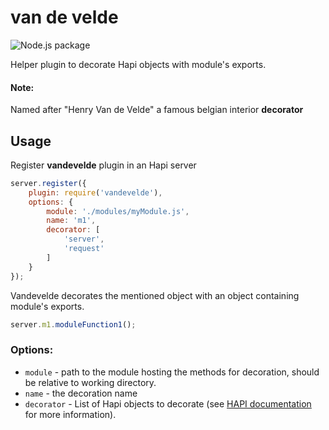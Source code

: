 # van de velde
![Node.js package](https://github.com/gdelpu/vandevelde/workflows/Node.js%20package/badge.svg)

Helper plugin to decorate Hapi objects with module's exports.

#### Note:
Named after "Henry Van de Velde" a famous belgian interior **decorator**  

## Usage

Register **vandevelde** plugin in an Hapi server

```javascript
server.register({
    plugin: require('vandevelde'),
    options: {
        module: './modules/myModule.js',
        name: 'm1',
        decorator: [
            'server',
            'request'        
        ]       
    }
});
```
Vandevelde decorates the mentioned object with an object containing module's exports.

```javascript
server.m1.moduleFunction1();
```
### Options:
- `module` - path to the module hosting the methods for decoration, should be relative to working directory.
- `name` - the decoration name
- `decorator` - List of Hapi objects to decorate (see [HAPI documentation](https://hapi.dev/api/?v=19.1.1#-serverdecoratetype-property-method-options) for more information).
